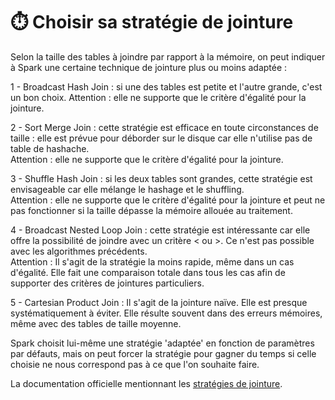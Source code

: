 # ⏱️ Choisir sa stratégie de jointure

Selon la taille des tables à joindre par rapport à la mémoire, on peut indiquer à Spark une certaine technique de jointure plus ou moins adaptée :&#x20;

1 - Broadcast Hash Join  : si une des tables est petite et l'autre grande, c'est un bon choix. Attention : elle ne supporte que le critère d'égalité pour la jointure.

2 - Sort Merge Join : cette stratégie est efficace en toute circonstances de taille : elle est prévue pour déborder sur le disque car elle n'utilise pas de table de hashache. \
Attention : elle ne supporte que le critère d'égalité pour la jointure.

3 - Shuffle Hash Join : si les deux tables sont grandes, cette stratégie est envisageable car elle mélange le hashage et le shuffling. \
Attention : elle ne supporte que le critère d'égalité pour la jointure et peut ne pas fonctionner si la taille dépasse la mémoire allouée au traitement.

4 - Broadcast Nested Loop Join : cette stratégie est intéressante car elle offre la possibilité de joindre avec un critère < ou >. Ce n'est pas possible avec les algorithmes précédents. \
Attention : Il s'agit de la stratégie la moins rapide, même dans un cas d'égalité. Elle fait une comparaison totale dans tous les cas afin de supporter des critères de jointures particuliers.

5 - Cartesian Product Join : Il s'agit de la jointure naïve. Elle est presque systématiquement à éviter. Elle résulte souvent dans des erreurs mémoires, même avec des tables de taille moyenne. &#x20;

Spark choisit lui-même une stratégie 'adaptée' en fonction de paramètres par défauts, mais on peut forcer la stratégie pour gagner du temps si celle choisie ne nous correspond pas à ce que l'on souhaite faire.

La documentation officielle mentionnant les [stratégies de jointure](https://spark.apache.org/docs/latest/sql-performance-tuning.html#join-strategy-hints-for-sql-queries).

